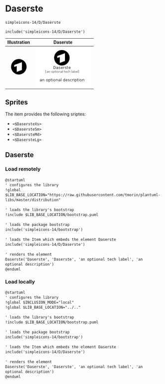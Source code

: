 # Daserste


```text
simpleicons-14/D/Daserste
```

```text
include('simpleicons-14/D/Daserste')
```



| Illustration | Daserste |
| :---: | :---: |
| ![illustration for Illustration](../../simpleicons-14/D/Daserste.png) | ![illustration for Daserste](../../simpleicons-14/D/Daserste.Local.png) |



## Sprites
The item provides the following sriptes:

- `<$DasersteXs>`
- `<$DasersteSm>`
- `<$DasersteMd>`
- `<$DasersteLg>`





## Daserste

### Load remotely
```plantuml
@startuml
' configures the library
!global $LIB_BASE_LOCATION="https://raw.githubusercontent.com/tmorin/plantuml-libs/master/distribution"

' loads the library's bootstrap
!include $LIB_BASE_LOCATION/bootstrap.puml

' loads the package bootstrap
include('simpleicons-14/bootstrap')

' loads the Item which embeds the element Daserste
include('simpleicons-14/D/Daserste')

' renders the element
Daserste('Daserste', 'Daserste', 'an optional tech label', 'an optional description')
@enduml
```

### Load locally
```plantuml
@startuml
' configures the library
!global $INCLUSION_MODE="local"
!global $LIB_BASE_LOCATION="../.."

' loads the library's bootstrap
!include $LIB_BASE_LOCATION/bootstrap.puml

' loads the package bootstrap
include('simpleicons-14/bootstrap')

' loads the Item which embeds the element Daserste
include('simpleicons-14/D/Daserste')

' renders the element
Daserste('Daserste', 'Daserste', 'an optional tech label', 'an optional description')
@enduml
```

